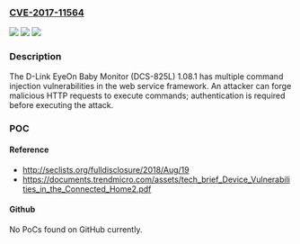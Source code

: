 ### [CVE-2017-11564](https://cve.mitre.org/cgi-bin/cvename.cgi?name=CVE-2017-11564)
![](https://img.shields.io/static/v1?label=Product&message=n%2Fa&color=blue)
![](https://img.shields.io/static/v1?label=Version&message=n%2Fa&color=blue)
![](https://img.shields.io/static/v1?label=Vulnerability&message=n%2Fa&color=brighgreen)

### Description

The D-Link EyeOn Baby Monitor (DCS-825L) 1.08.1 has multiple command injection vulnerabilities in the web service framework. An attacker can forge malicious HTTP requests to execute commands; authentication is required before executing the attack.

### POC

#### Reference
- http://seclists.org/fulldisclosure/2018/Aug/19
- https://documents.trendmicro.com/assets/tech_brief_Device_Vulnerabilities_in_the_Connected_Home2.pdf

#### Github
No PoCs found on GitHub currently.

